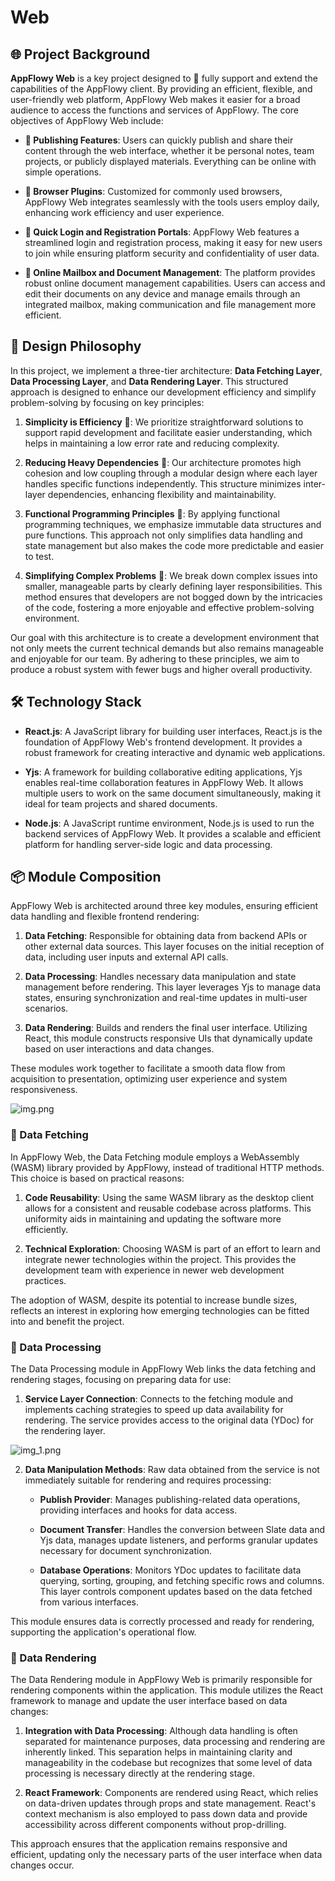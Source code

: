 # Web

## 🌐 Project Background

**AppFlowy Web** is a key project designed to 🚀 fully support and extend the capabilities of the AppFlowy client. By providing an efficient, flexible, and user-friendly web platform, AppFlowy Web makes it easier for a broad audience to access the functions and services of AppFlowy. The core objectives of AppFlowy Web include:

- **📢 Publishing Features**: Users can quickly publish and share their content through the web interface, whether it be personal notes, team projects, or publicly displayed materials. Everything can be online with simple operations.

- **🔌 Browser Plugins**: Customized for commonly used browsers, AppFlowy Web integrates seamlessly with the tools users employ daily, enhancing work efficiency and user experience.

- **🚪 Quick Login and Registration Portals**: AppFlowy Web features a streamlined login and registration process, making it easy for new users to join while ensuring platform security and confidentiality of user data.

- **📂 Online Mailbox and Document Management**: The platform provides robust online document management capabilities. Users can access and edit their documents on any device and manage emails through an integrated mailbox, making communication and file management more efficient.

## 🌟 Design Philosophy

In this project, we implement a three-tier architecture: **Data Fetching Layer**, **Data Processing Layer**, and **Data Rendering Layer**. This structured approach is designed to enhance our development efficiency and simplify problem-solving by focusing on key principles:

1. **Simplicity is Efficiency** 🚀: We prioritize straightforward solutions to support rapid development and facilitate easier understanding, which helps in maintaining a low error rate and reducing complexity.

2. **Reducing Heavy Dependencies** 🔗: Our architecture promotes high cohesion and low coupling through a modular design where each layer handles specific functions independently. This structure minimizes inter-layer dependencies, enhancing flexibility and maintainability.

3. **Functional Programming Principles** 🔄: By applying functional programming techniques, we emphasize immutable data structures and pure functions. This approach not only simplifies data handling and state management but also makes the code more predictable and easier to test.

4. **Simplifying Complex Problems** 🧩: We break down complex issues into smaller, manageable parts by clearly defining layer responsibilities. This method ensures that developers are not bogged down by the intricacies of the code, fostering a more enjoyable and effective problem-solving environment.

Our goal with this architecture is to create a development environment that not only meets the current technical demands but also remains manageable and enjoyable for our team. By adhering to these principles, we aim to produce a robust system with fewer bugs and higher overall productivity.

## 🛠️ Technology Stack

- **React.js**: A JavaScript library for building user interfaces, React.js is the foundation of AppFlowy Web's frontend development. It provides a robust framework for creating interactive and dynamic web applications.

- **Yjs**: A framework for building collaborative editing applications, Yjs enables real-time collaboration features in AppFlowy Web. It allows multiple users to work on the same document simultaneously, making it ideal for team projects and shared documents.

- **Node.js**: A JavaScript runtime environment, Node.js is used to run the backend services of AppFlowy Web. It provides a scalable and efficient platform for handling server-side logic and data processing.

## 📦 Module Composition

AppFlowy Web is architected around three key modules, ensuring efficient data handling and flexible frontend rendering:

1. **Data Fetching**: Responsible for obtaining data from backend APIs or other external data sources. This layer focuses on the initial reception of data, including user inputs and external API calls.

2. **Data Processing**: Handles necessary data manipulation and state management before rendering. This layer leverages Yjs to manage data states, ensuring synchronization and real-time updates in multi-user scenarios.

3. **Data Rendering**: Builds and renders the final user interface. Utilizing React, this module constructs responsive UIs that dynamically update based on user interactions and data changes.

These modules work together to facilitate a smooth data flow from acquisition to presentation, optimizing user experience and system responsiveness.

![img.png](img.png)

### 🔄 Data Fetching

In AppFlowy Web, the Data Fetching module employs a WebAssembly (WASM) library provided by AppFlowy, instead of traditional HTTP methods. This choice is based on practical reasons:

1. **Code Reusability**: Using the same WASM library as the desktop client allows for a consistent and reusable codebase across platforms. This uniformity aids in maintaining and updating the software more efficiently.

2. **Technical Exploration**: Choosing WASM is part of an effort to learn and integrate newer technologies within the project. This provides the development team with experience in newer web development practices.

The adoption of WASM, despite its potential to increase bundle sizes, reflects an interest in exploring how emerging technologies can be fitted into and benefit the project.

### 🔄 Data Processing

The Data Processing module in AppFlowy Web links the data fetching and rendering stages, focusing on preparing data for use:

1. **Service Layer Connection**: Connects to the fetching module and implements caching strategies to speed up data availability for rendering. The service provides access to the original data (YDoc) for the rendering layer.

![img_1.png](img_1.png)

2. **Data Manipulation Methods**: Raw data obtained from the service is not immediately suitable for rendering and requires processing:

    - **Publish Provider**: Manages publishing-related data operations, providing interfaces and hooks for data access.

    - **Document Transfer**: Handles the conversion between Slate data and Yjs data, manages update listeners, and performs granular updates necessary for document synchronization.

    - **Database Operations**: Monitors YDoc updates to facilitate data querying, sorting, grouping, and fetching specific rows and columns. This layer controls component updates based on the data fetched from various interfaces.

This module ensures data is correctly processed and ready for rendering, supporting the application's operational flow.


### 🎨 Data Rendering

The Data Rendering module in AppFlowy Web is primarily responsible for rendering components within the application. This module utilizes the React framework to manage and update the user interface based on data changes:

1. **Integration with Data Processing**: Although data handling is often separated for maintenance purposes, data processing and rendering are inherently linked. This separation helps in maintaining clarity and manageability in the codebase but recognizes that some level of data processing is necessary directly at the rendering stage.

2. **React Framework**: Components are rendered using React, which relies on data-driven updates through props and state management. React's context mechanism is also employed to pass down data and provide accessibility across different components without prop-drilling.

This approach ensures that the application remains responsive and efficient, updating only the necessary parts of the user interface when data changes occur.
